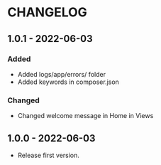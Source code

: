 # CHANGELOG

## 1.0.1 - 2022-06-03

### Added

- Added logs/app/errors/ folder
- Added keywords in composer.json

### Changed

- Changed welcome message in Home in Views

## 1.0.0 - 2022-06-03

- Release first version.